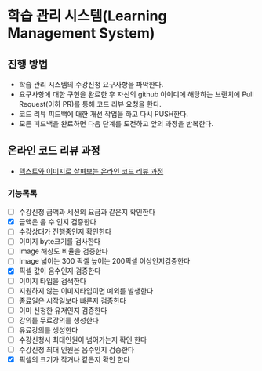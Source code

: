 # 학습 관리 시스템(Learning Management System)

## 진행 방법

* 학습 관리 시스템의 수강신청 요구사항을 파악한다.
* 요구사항에 대한 구현을 완료한 후 자신의 github 아이디에 해당하는 브랜치에 Pull Request(이하 PR)를 통해 코드 리뷰 요청을 한다.
* 코드 리뷰 피드백에 대한 개선 작업을 하고 다시 PUSH한다.
* 모든 피드백을 완료하면 다음 단계를 도전하고 앞의 과정을 반복한다.

## 온라인 코드 리뷰 과정

* [텍스트와 이미지로 살펴보는 온라인 코드 리뷰 과정](https://github.com/next-step/nextstep-docs/tree/master/codereview)

### 기능목록

- [ ] 수강신청 금액과 세션의 요금과 같은지 확인한다
- [x] 금액은 음 수 인지 검증한다
- [ ] 수강상태가 진행중인지 확인한다
- [ ] 이미지 byte크기를 검사한다
- [ ] Image 해상도 비율을 검증한다
- [ ] Image 넓이는 300 픽셀 높이는 200픽셀 이상인지검증한다
- [x] 픽셀 값이 음수인지 검증한다
- [ ] 이미지 타입을 검색한다
- [ ] 지원하지 않는 이미지타입이면 예외를 발생한다
- [ ] 종료일은 시작일보다 빠른지 검증한다
- [ ] 이미 신청한 유저인지 검증한다
- [ ] 강의를 무료강의를 생성한다
- [ ] 유료강의를 생성한다
- [ ] 수강신청시 최대인원이 넘어가는지 확인 한다
- [ ] 수강신청 최대 인원은 음수인지 검증한다
- [x] 픽셀의 크기가 작거나 같은지 확인 한다
